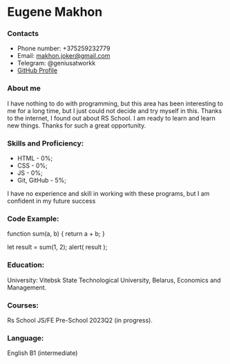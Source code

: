 # Eugene Makhon

### Contacts
* Phone number: +375259232779
* Email: makhon.joker@gmail.com
* Telegram: @geniusatworkk
* [GitHub Profile](https://github.com/gorgeousmakhonas)
### About me
I have nothing to do with programming, but this area has been interesting to me for a long time, but I just could not decide and try myself in this. Thanks to the internet, I found out about RS School. I am ready to learn and learn new things. Thanks for such a great opportunity.

### Skills and Proficiency:
* HTML - 0%;
* CSS - 0%;
* JS - 0%;
* Git, GitHub - 5%;
  
I have no experience and skill in working with these programs, but I am confident in my future success

### Code Example:
function sum(a, b) {
  return a + b;
}

let result = sum(1, 2);
alert( result );
### Education:
University: Vitebsk State Technological University, Belarus, Economics and Management.
### Courses: 
Rs School JS/FE Pre-School 2023Q2 (in progress).
### Language:
English B1 (intermediate)
